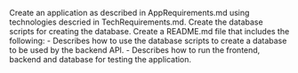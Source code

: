 Create an application as described in AppRequirements.md using technologies descried in TechRequirements.md.
Create the database scripts for creating the database.
Create a README.md file that includes the following:
    - Describes how to use the database scripts to create a database to be used by the backend API.
    - Describes how to run the frontend, backend and database for testing the application.